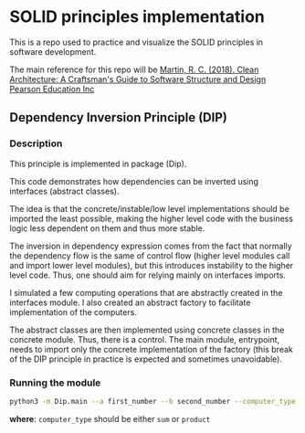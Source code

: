 # SOLID principles implementation
This is a repo used to practice and visualize the SOLID principles in software development.

The main reference for this repo will be [Martin, R. C. (2018). Clean Architecture:
A Craftsman's Guide to Software Structure and Design Pearson Education Inc](amzn.to/442LA9R)

## Dependency Inversion Principle (DIP)

### Description

This principle is implemented in package (Dip).

This code demonstrates how dependencies can be inverted using interfaces (abstract classes).

The idea is that the concrete/instable/low level implementations should be imported
the least possible, making the higher level code with the business logic less dependent on them
and thus more stable.

The inversion in dependency expression comes from the fact that normally the
dependency flow is the same of control flow (higher level modules call and import
lower level modules), but this introduces instability to the higher level code.
Thus, one should aim for relying mainly on interfaces imports.

I simulated a few computing operations that are abstractly created in the interfaces module.
I also created an abstract factory to facilitate implementation of the computers.

The abstract classes are then implemented using concrete classes in the concrete
module. Thus, there is a control. The main module, entrypoint, needs to import
only the concrete implementation of the factory (this break of the DIP principle
in practice is expected and sometimes unavoidable).

### Running the module

```bash
python3 -m Dip.main --a first_number --b second_number --computer_type computer_type
```
**where**: `computer_type` should be either `sum` or `product`
